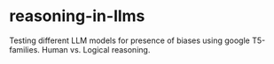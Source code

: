 # reasoning-in-llms
Testing different LLM models for presence of biases using google T5-families. Human vs. Logical reasoning.
